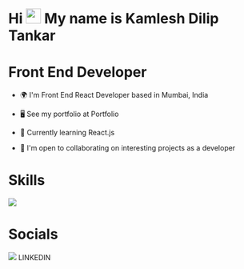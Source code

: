 # Hi <img src="https://github.com/kamlesh2729/Kamleshdev/assets/86886692/bc5e2451-875a-4532-915c-22ed054635d4" width="30" height="30" /> My name is Kamlesh Dilip Tankar

#  Front End Developer

* 🌍  I'm Front End React Developer based in Mumbai, India

* 🖥️  See my portfolio at Portfolio

* 🧠  Currently learning React.js

* 🤝  I'm open to collaborating on interesting projects as a developer

# Skills   
<img src="https://skillicons.dev/icons?i=html,css,bootstrap,tailwind,sass,js,react,nodejs,git,github,expressjs,postman,mongodb,redux,reduxtoolkit,materialui" />
   


# Socials
<img src="https://skillicons.dev/icons?i=linkedin" />
LINKEDIN 
